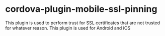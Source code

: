 # cordova-plugin-mobile-ssl-pinning
This plugin is used to perform trust for SSL certificates that are not trusted for whatever reason. This plugin is used for Android and iOS
